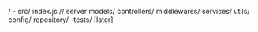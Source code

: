 / 
    - src/
        index.js // server
        models/
        controllers/
        middlewares/
        services/
        utils/
        config/
        repository/
    -tests/ [later]